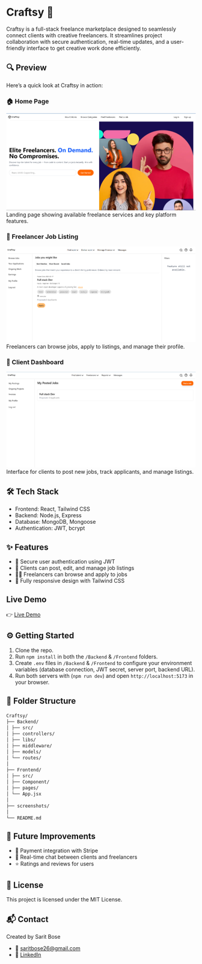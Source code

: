 # Craftsy 🎨

Craftsy is a full-stack freelance marketplace designed to seamlessly connect clients with creative freelancers. It streamlines project collaboration with secure authentication, real-time updates, and a user-friendly interface to get creative work done efficiently.

## 🔍 Preview

Here’s a quick look at Craftsy in action:

### 🏠 Home Page

![Home Page](screenshots/home-page.png)
Landing page showing available freelance services and key platform features.

### 💼 Freelancer Job Listing

![Freelancer Dashboard](screenshots/freelancer-dashboard.png)
Freelancers can browse jobs, apply to listings, and manage their profile.

### 👤 Client Dashboard

![Client Dashboard](screenshots/client-dashboard.png)
Interface for clients to post new jobs, track applicants, and manage listings.

## 🛠 Tech Stack

- Frontend: React, Tailwind CSS
- Backend: Node.js, Express
- Database: MongoDB, Mongoose
- Authentication: JWT, bcrypt

## ✨ Features

- 🔐 Secure user authentication using JWT
- 🎯 Clients can post, edit, and manage job listings
- 🧑‍💻 Freelancers can browse and apply to jobs
- 📱 Fully responsive design with Tailwind CSS

## Live Demo

👉 [Live Demo](https://craftsy.vercel.app/)

## ⚙️ Getting Started

1. Clone the repo.
2. Run `npm install` in both the `/Backend` & `/Frontend` folders.
3. Create `.env` files in `/Backend` & `/Frontend` to configure your environment variables (database connection, JWT secret, server port, backend URL).
4. Run both servers with (`npm run dev`) and open `http://localhost:5173` in your browser.

## 📁 Folder Structure

```
Craftsy/
├── Backend/
│ ├── src/
│ ├── controllers/
│ ├── libs/
│ ├── middleware/
│ ├── models/
│ └── routes/
│
├── Frontend/
│ ├── src/
│ ├── Component/
│ ├── pages/
│ └── App.jsx
│
├── screenshots/
│
└── README.md
```

## 🔮 Future Improvements

- 🧾 Payment integration with Stripe
- 💬 Real-time chat between clients and freelancers
- ⭐ Ratings and reviews for users

## 📄 License

This project is licensed under the MIT License.

## 📬 Contact

Created by Sarit Bose

- 📩 saritbose26@gmail.com
- 🔗 [LinkedIn](https://linkedin.com/in/sarit-bose)
